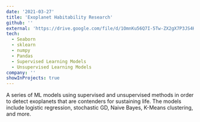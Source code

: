 ```yaml
---
date: '2021-03-27'
title: 'Exoplanet Habitability Research'
github: ''
external: 'https://drive.google.com/file/d/1OmnKu56Q7I-5Tw-ZX2gX7P3JS4HhZxxZ/view?usp=sharing'
tech:
  - Seaborn
  - sklearn
  - numpy
  - Pandas
  - Supervised Learning Models
  - Unsupervised Learning Models
company: ''
showInProjects: true
---
```


A series of ML models using supervised and unsupervised methods in order to detect exoplanets that are contenders for sustaining life. The models include logistic regression, stochastic GD, Naive Bayes, K-Means clustering, and more. 
